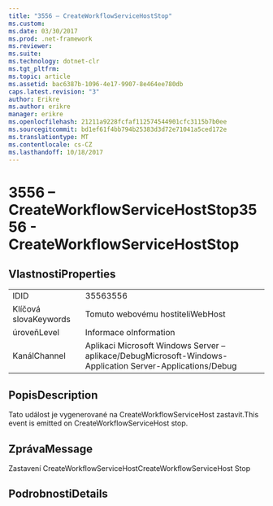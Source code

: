 ```yaml
---
title: "3556 – CreateWorkflowServiceHostStop"
ms.custom: 
ms.date: 03/30/2017
ms.prod: .net-framework
ms.reviewer: 
ms.suite: 
ms.technology: dotnet-clr
ms.tgt_pltfrm: 
ms.topic: article
ms.assetid: bac6387b-1096-4e17-9907-8e464ee780db
caps.latest.revision: "3"
author: Erikre
ms.author: erikre
manager: erikre
ms.openlocfilehash: 21211a9228fcfaf112574544901cfc3115b7b0ee
ms.sourcegitcommit: bd1ef61f4bb794b25383d3d72e71041a5ced172e
ms.translationtype: MT
ms.contentlocale: cs-CZ
ms.lasthandoff: 10/18/2017
---
```

# <a name="3556---createworkflowservicehoststop"></a><span data-ttu-id="59d65-102">3556 – CreateWorkflowServiceHostStop</span><span class="sxs-lookup"><span data-stu-id="59d65-102">3556 - CreateWorkflowServiceHostStop</span></span>
## <a name="properties"></a><span data-ttu-id="59d65-103">Vlastnosti</span><span class="sxs-lookup"><span data-stu-id="59d65-103">Properties</span></span>  
  
|||  
|-|-|  
|<span data-ttu-id="59d65-104">ID</span><span class="sxs-lookup"><span data-stu-id="59d65-104">ID</span></span>|<span data-ttu-id="59d65-105">3556</span><span class="sxs-lookup"><span data-stu-id="59d65-105">3556</span></span>|  
|<span data-ttu-id="59d65-106">Klíčová slova</span><span class="sxs-lookup"><span data-stu-id="59d65-106">Keywords</span></span>|<span data-ttu-id="59d65-107">Tomuto webovému hostiteli</span><span class="sxs-lookup"><span data-stu-id="59d65-107">WebHost</span></span>|  
|<span data-ttu-id="59d65-108">úroveň</span><span class="sxs-lookup"><span data-stu-id="59d65-108">Level</span></span>|<span data-ttu-id="59d65-109">Informace o</span><span class="sxs-lookup"><span data-stu-id="59d65-109">Information</span></span>|  
|<span data-ttu-id="59d65-110">Kanál</span><span class="sxs-lookup"><span data-stu-id="59d65-110">Channel</span></span>|<span data-ttu-id="59d65-111">Aplikaci Microsoft Windows Server – aplikace/Debug</span><span class="sxs-lookup"><span data-stu-id="59d65-111">Microsoft-Windows-Application Server-Applications/Debug</span></span>|  
  
## <a name="description"></a><span data-ttu-id="59d65-112">Popis</span><span class="sxs-lookup"><span data-stu-id="59d65-112">Description</span></span>  
 <span data-ttu-id="59d65-113">Tato událost je vygenerované na CreateWorkflowServiceHost zastavit.</span><span class="sxs-lookup"><span data-stu-id="59d65-113">This event is emitted on CreateWorkflowServiceHost stop.</span></span>  
  
## <a name="message"></a><span data-ttu-id="59d65-114">Zpráva</span><span class="sxs-lookup"><span data-stu-id="59d65-114">Message</span></span>  
 <span data-ttu-id="59d65-115">Zastavení CreateWorkflowServiceHost</span><span class="sxs-lookup"><span data-stu-id="59d65-115">CreateWorkflowServiceHost Stop</span></span>  
  
## <a name="details"></a><span data-ttu-id="59d65-116">Podrobnosti</span><span class="sxs-lookup"><span data-stu-id="59d65-116">Details</span></span>
